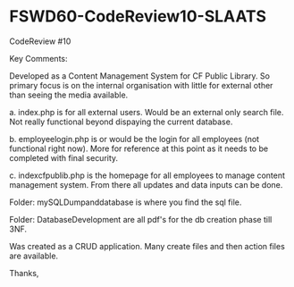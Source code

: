 # FSWD60-CodeReview10-SLAATS
CodeReview #10

Key Comments:

Developed as a Content Management System for CF Public Library. So primary focus is on the internal organisation with little for external other than seeing the media available. 

a. index.php is for all external users. Would be an external only search file. Not really functional beyond dispaying the current database.

b. employeelogin.php is or would be the login for all employees (not functional right now). More for reference at this point as it needs to be completed with final security.

c. indexcfpublib.php is the homepage for all employees to manage content management system. From there all updates and data inputs can be done.

Folder: mySQLDumpanddatabase is where you find the sql file.

Folder: DatabaseDevelopment are all pdf's for the db creation phase till 3NF.

Was created as a CRUD application. Many create files and then action files are available. 

Thanks,
